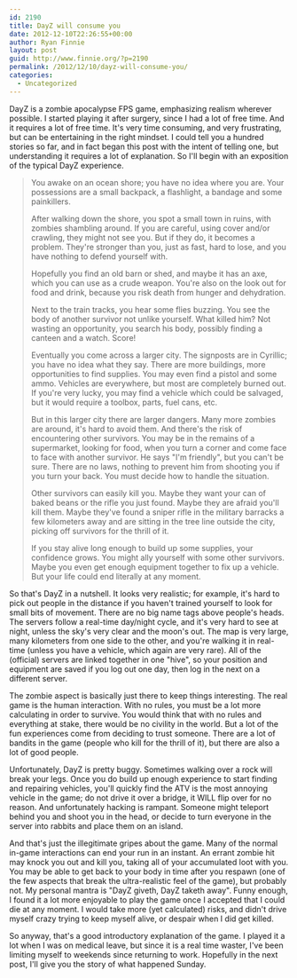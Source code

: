 ```yaml
---
id: 2190
title: DayZ will consume you
date: 2012-12-10T22:26:55+00:00
author: Ryan Finnie
layout: post
guid: http://www.finnie.org/?p=2190
permalink: /2012/12/10/dayz-will-consume-you/
categories:
  - Uncategorized
---
```


  
DayZ is a zombie apocalypse FPS game, emphasizing realism wherever possible. I started playing it after surgery, since I had a lot of free time. And it requires a lot of free time. It's very time consuming, and very frustrating, but can be entertaining in the right mindset. I could tell you a hundred stories so far, and in fact began this post with the intent of telling one, but understanding it requires a lot of explanation. So I'll begin with an exposition of the typical DayZ experience.

> You awake on an ocean shore; you have no idea where you are. Your possessions are a small backpack, a flashlight, a bandage and some painkillers.
> 
> After walking down the shore, you spot a small town in ruins, with zombies shambling around. If you are careful, using cover and/or crawling, they might not see you. But if they do, it becomes a problem. They're stronger than you, just as fast, hard to lose, and you have nothing to defend yourself with.
> 
> Hopefully you find an old barn or shed, and maybe it has an axe, which you can use as a crude weapon. You're also on the look out for food and drink, because you risk death from hunger and dehydration.
> 
> Next to the train tracks, you hear some flies buzzing. You see the body of another survivor not unlike yourself. What killed him? Not wasting an opportunity, you search his body, possibly finding a canteen and a watch. Score!
> 
> Eventually you come across a larger city. The signposts are in Cyrillic; you have no idea what they say. There are more buildings, more opportunities to find supplies. You may even find a pistol and some ammo. Vehicles are everywhere, but most are completely burned out. If you're very lucky, you may find a vehicle which could be salvaged, but it would require a toolbox, parts, fuel cans, etc.
> 
> But in this larger city there are larger dangers. Many more zombies are around, it's hard to avoid them. And there's the risk of encountering other survivors. You may be in the remains of a supermarket, looking for food, when you turn a corner and come face to face with another survivor. He says "I'm friendly", but you can't be sure. There are no laws, nothing to prevent him from shooting you if you turn your back. You must decide how to handle the situation.
> 
> Other survivors can easily kill you. Maybe they want your can of baked beans or the rifle you just found. Maybe they are afraid you'll kill them. Maybe they've found a sniper rifle in the military barracks a few kilometers away and are sitting in the tree line outside the city, picking off survivors for the thrill of it.
> 
> If you stay alive long enough to build up some supplies, your confidence grows. You might ally yourself with some other survivors. Maybe you even get enough equipment together to fix up a vehicle. But your life could end literally at any moment.

So that's DayZ in a nutshell. It looks very realistic; for example, it's hard to pick out people in the distance if you haven't trained yourself to look for small bits of movement. There are no big name tags above people's heads. The servers follow a real-time day/night cycle, and it's very hard to see at night, unless the sky's very clear and the moon's out. The map is very large, many kilometers from one side to the other, and you're walking it in real-time (unless you have a vehicle, which again are very rare). All of the (official) servers are linked together in one "hive", so your position and equipment are saved if you log out one day, then log in the next on a different server.

The zombie aspect is basically just there to keep things interesting. The real game is the human interaction. With no rules, you must be a lot more calculating in order to survive. You would think that with no rules and everything at stake, there would be no civility in the world. But a lot of the fun experiences come from deciding to trust someone. There are a lot of bandits in the game (people who kill for the thrill of it), but there are also a lot of good people.

Unfortunately, DayZ is pretty buggy. Sometimes walking over a rock will break your legs. Once you do build up enough experience to start finding and repairing vehicles, you'll quickly find the ATV is the most annoying vehicle in the game; do not drive it over a bridge, it WILL flip over for no reason. And unfortunately hacking is rampant. Someone might teleport behind you and shoot you in the head, or decide to turn everyone in the server into rabbits and place them on an island.

And that's just the illegitimate gripes about the game. Many of the normal in-game interactions can end your run in an instant. An errant zombie hit may knock you out and kill you, taking all of your accumulated loot with you. You may be able to get back to your body in time after you respawn (one of the few aspects that break the ultra-realistic feel of the game), but probably not. My personal mantra is "DayZ giveth, DayZ taketh away". Funny enough, I found it a lot more enjoyable to play the game once I accepted that I could die at any moment. I would take more (yet calculated) risks, and didn't drive myself crazy trying to keep myself alive, or despair when I did get killed.

So anyway, that's a good introductory explanation of the game. I played it a lot when I was on medical leave, but since it is a real time waster, I've been limiting myself to weekends since returning to work. Hopefully in the next post, I'll give you the story of what happened Sunday.